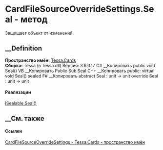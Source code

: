 # CardFileSourceOverrideSettings.Seal - метод
Защищает объект от изменений.
##  __Definition
 **Пространство имён:** [Tessa.Cards](N_Tessa_Cards.htm)  
 **Сборка:** Tessa (в Tessa.dll) Версия: 3.6.0.17
C# __Копировать
     public void Seal()
VB __Копировать
     Public Sub Seal
C++ __Копировать
     public:
    virtual void Seal() sealed
F# __Копировать
     abstract Seal : unit -> unit 
    override Seal : unit -> unit 
#### Реализации
[ISealable.Seal()](M_Tessa_Platform_ISealable_Seal.htm)  
##  __См. также
#### Ссылки
[CardFileSourceOverrideSettings -
](T_Tessa_Cards_CardFileSourceOverrideSettings.htm)
[Tessa.Cards - пространство имён](N_Tessa_Cards.htm)
